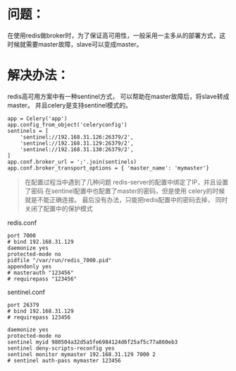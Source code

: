 # 问题：
在使用redis做broker时，为了保证高可用性，一般采用一主多从的部署方式，这时候就需要master故障，slave可以变成master。

# 解决办法：
redis高可用方案中有一种sentinel方式，
可以帮助在master故障后，将slave转成master。
并且celery是支持sentinel模式的。

```
app = Celery('app')
app.config_from_object('celeryconfig')
sentinels = [
    'sentinel://192.168.31.126:26379/2',
    'sentinel://192.168.31.129:26379/2',
    'sentinel://192.168.31.130:26379/2',
]
app.conf.broker_url = ';'.join(sentinels)
app.conf.broker_transport_options = { 'master_name': 'mymaster'}
```
> 在配置过程当中遇到了几种问题
> redis-server的配置中绑定了IP，并且设置了密码
> 在sentinel配置中也配置了master的密码，但是使用
> celery的时候就是不能正确连接。
> 最后没有办法，只能把redis配置中的密码去掉，
> 同时关闭了配置中的保护模式

redis.conf
```
port 7000
# bind 192.168.31.129
daemonize yes
protected-mode no
pidfile "/var/run/redis_7000.pid"
appendonly yes
# masterauth "123456"
# requirepass "123456"
```

sentinel.conf
```
port 26379
# bind 192.168.31.129
# requirepass 123456

daemonize yes
protected-mode no
sentinel myid 980504a32d5a5fe6984124d6f25af5c77a860eb3
sentinel deny-scripts-reconfig yes
sentinel monitor mymaster 192.168.31.129 7000 2
# sentinel auth-pass mymaster 123456
```
